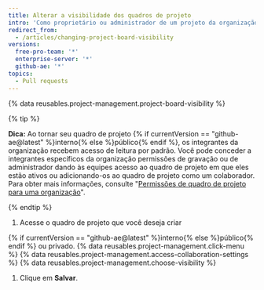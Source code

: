 ```yaml
---
title: Alterar a visibilidade dos quadros de projeto
intro: 'Como proprietário ou administrador de um projeto da organização, você pode tornar um quadro de projeto {% if currentVersion == "github-ae@latest" %}interno{% else %}público{% endif %} ou privado.'
redirect_from:
  - /articles/changing-project-board-visibility
versions:
  free-pro-team: '*'
  enterprise-server: '*'
  github-ae: '*'
topics:
  - Pull requests
---
```


{% data reusables.project-management.project-board-visibility %}

{% tip %}

**Dica:** Ao tornar seu quadro de projeto {% if currentVersion == "github-ae@latest" %}interno{% else %}público{% endif %}, os integrantes da organização recebem acesso de leitura por padrão. Você pode conceder a integrantes específicos da organização permissões de gravação ou de administrador dando às equipes acesso ao quadro de projeto em que eles estão ativos ou adicionando-os ao quadro de projeto como um colaborador. Para obter mais informações, consulte "[Permissões de quadro de projeto para uma organização](/articles/project-board-permissions-for-an-organization)".

{% endtip %}

1. Acesse o quadro de projeto que você deseja criar

{% if currentVersion == "github-ae@latest" %}interno{% else %}público{% endif %} ou privado.
{% data reusables.project-management.click-menu %}
{% data reusables.project-management.access-collaboration-settings %}
{% data reusables.project-management.choose-visibility %}
1. Clique em **Salvar**.

